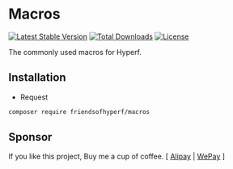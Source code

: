 # Macros

[![Latest Stable Version](https://img.shields.io/packagist/v/friendsofhyperf/macros)](https://packagist.org/packages/friendsofhyperf/macros)
[![Total Downloads](https://img.shields.io/packagist/dt/friendsofhyperf/macros)](https://packagist.org/packages/friendsofhyperf/macros)
[![License](https://img.shields.io/packagist/l/friendsofhyperf/macros)](https://github.com/friendsofhyperf/macros)

The commonly used macros for Hyperf.

## Installation

- Request

```bash
composer require friendsofhyperf/macros
```

## Sponsor

If you like this project, Buy me a cup of coffee. [ [Alipay](https://hdj.me/images/alipay.jpg) | [WePay](https://hdj.me/images/wechat-pay.jpg) ]

